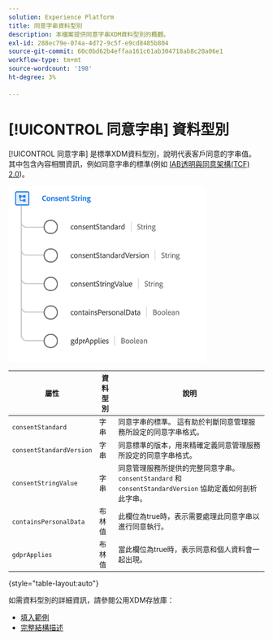 ```yaml
---
solution: Experience Platform
title: 同意字串資料型別
description: 本檔案提供同意字串XDM資料型別的概觀。
exl-id: 288ec79e-074a-4d72-9c5f-e9cd8485b804
source-git-commit: 60c0bd62b4effaa161c61ab304718ab8c20a06e1
workflow-type: tm+mt
source-wordcount: '198'
ht-degree: 3%

---
```


# [!UICONTROL 同意字串] 資料型別

[!UICONTROL 同意字串] 是標準XDM資料型別，說明代表客戶同意的字串值。 其中包含內容相關資訊，例如同意字串的標準(例如 [IAB透明與同意架構(TCF) 2.0](../field-groups/profile/iab.md))。

![](../images/data-types/consent-string.png)

| 屬性 | 資料型別 | 說明 |
| --- | --- | --- |
| `consentStandard` | 字串 | 同意字串的標準。 這有助於判斷同意管理服務所設定的同意字串格式。 |
| `consentStandardVersion` | 字串 | 同意標準的版本，用來精確定義同意管理服務所設定的同意字串格式。 |
| `consentStringValue` | 字串 | 同意管理服務所提供的完整同意字串。 `consentStandard` 和 `consentStandardVersion` 協助定義如何剖析此字串。 |
| `containsPersonalData` | 布林值 | 此欄位為true時，表示需要處理此同意字串以進行同意執行。 |
| `gdprApplies` | 布林值 | 當此欄位為true時，表示同意和個人資料會一起出現。 |

{style="table-layout:auto"}

如需資料型別的詳細資訊，請參閱公用XDM存放庫：

* [填入範例](https://github.com/adobe/xdm/blob/master/components/datatypes/consent/consentstring.example.1.json)
* [完整結構描述](https://github.com/adobe/xdm/blob/master/components/datatypes/consent/consentstring.schema.json)
